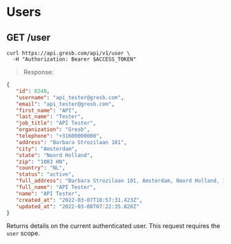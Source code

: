 # Users

## GET /user

```shell
curl https://api.gresb.com/api/v1/user \
  -H "Authorization: Bearer $ACCESS_TOKEN"
```

> Response:
```json
{
   "id": 8248,
   "username": "api_tester@gresb.com",
   "email": "api_tester@gresb.com",
   "first_name": "API",
   "last_name": "Tester",
   "job_title": "API Tester",
   "organization": "Gresb",
   "telephone": "+31600000000",
   "address": "Barbara Strozilaan 101",
   "city": "Amsterdam",
   "state": "Noord Holland",
   "zip": "1083 HN",
   "country": "NL",
   "status": "active",
   "full_address": "Barbara Strozilaan 101, Amsterdam, Noord Holland, 1083 HN, NL",
   "full_name": "API Tester",
   "name": "API Tester",
   "created_at": "2022-03-07T18:57:31.423Z",
   "updated_at": "2022-03-08T07:22:35.828Z"
}
```

Returns details on the current authenticated user. This request
requires the `user` scope.